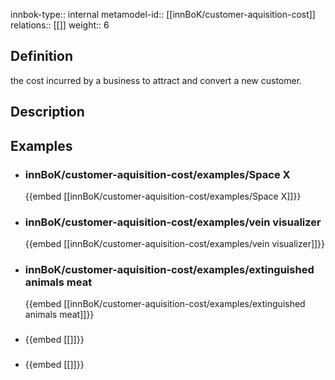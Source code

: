 
innbok-type:: internal
metamodel-id:: [[innBoK/customer-aquisition-cost]]
relations:: [[]]
weight:: 6

## Definition
the cost incurred by a business to attract and convert a new customer.
## Description
## Examples
- ### innBoK/customer-aquisition-cost/examples/Space X
	{{embed [[innBoK/customer-aquisition-cost/examples/Space X]]}}
- ### innBoK/customer-aquisition-cost/examples/vein visualizer
	{{embed [[innBoK/customer-aquisition-cost/examples/vein visualizer]]}}
- ### innBoK/customer-aquisition-cost/examples/extinguished animals meat
	{{embed [[innBoK/customer-aquisition-cost/examples/extinguished animals meat]]}}
- ### 
	{{embed [[]]}}
- ### 
	{{embed [[]]}}


